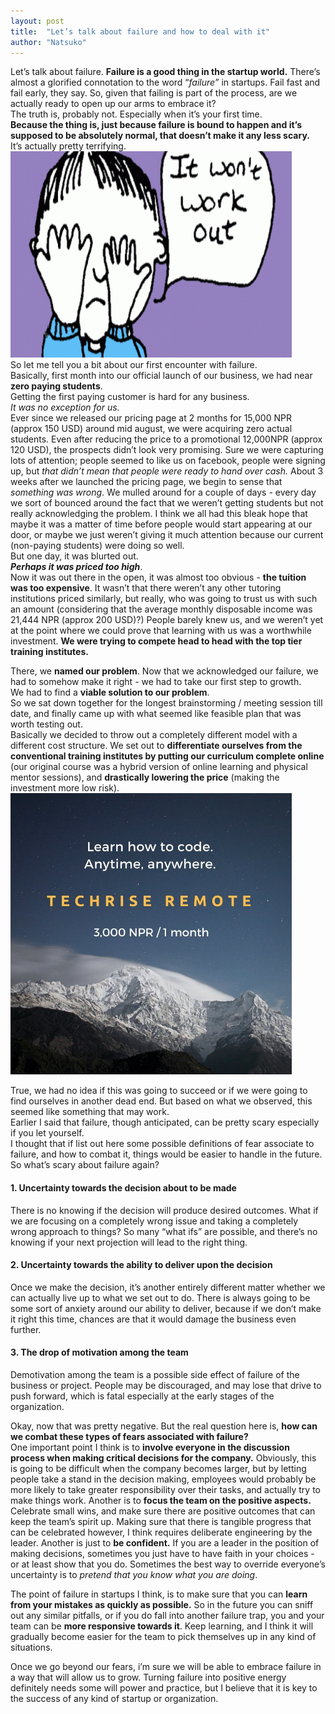 ```yaml
---
layout: post
title:  "Let’s talk about failure and how to deal with it"
author: "Natsuko"
---
```



Let’s talk about failure. **Failure is a good thing in the startup world.** There’s almost a glorified connotation to the word “*failure”* in startups. Fail fast and fail early, they say. 
So, given that failing is part of the process, are we actually ready to open up our arms to embrace it? <br>
The truth is, probably not. Especially when it’s your first time.<br>
**Because the thing is, just because failure is bound to happen and it’s supposed to be absolutely normal, that doesn’t make it any less scary. <br>**
It’s actually pretty terrifying. 
<br>
<img src="/assets/fail.gif" style="height:330px; width:450px;">
<br>
So let me tell you a bit about our first encounter with failure. 
<br>Basically, first month into our official launch of our business, we had near **zero paying students**.<br>
Getting the first paying customer is hard for any business.<br>
*It was no exception for us.*<br>
Ever since we released our pricing page at 2 months for 15,000 NPR (approx 150 USD) around mid august, we were acquiring zero actual students. Even after reducing the price to a promotional 12,000NPR (approx 120 USD), the prospects didn’t look very promising. Sure we were capturing lots of attention; people seemed to like us on facebook, people were signing up, but *that didn’t mean that people were ready to hand over cash.*
About 3 weeks after we launched the pricing page, we begin to sense that *something was wrong*. We mulled around for a couple of days - every day we sort of bounced around the fact that we weren’t getting students but not really acknowledging the problem. I think we all had this bleak hope that maybe it was a matter of time before people would start appearing at our door, or maybe we just weren’t giving it much attention because our current (non-paying students) were doing so well.  
But one day, it was blurted out. <br>
**<i>Perhaps it was priced too high</i>**.<br>
 Now it was out there in the open, it was almost too obvious - **the tuition was too expensive**. It wasn’t that there weren’t any other tutoring institutions priced similarly, but really, who was going to trust us with such an amount (considering that the average monthly disposable income was 21,444 NPR (approx 200 USD)?) People barely knew us, and we weren’t yet at the point where we could prove that learning with us was a worthwhile investment. **We were trying to compete head to head with the top tier training institutes.** 
<br>

There, we **named our problem**. Now that we acknowledged our failure, we had to somehow make it right  - we had to take our first step to growth. <br>
We had to find a **viable solution to our problem**.<br>
So we sat down together for the longest brainstorming / meeting session till date, and finally came up with what seemed like feasible plan that was worth testing out. <br>
Basically we decided to throw out a completely different model with a different cost structure. We set out to **differentiate ourselves from the conventional training institutes by putting our curriculum complete online** (our original course was a hybrid version of online learning and physical mentor sessions), and **drastically lowering the price** (making the investment more low risk). <br>
<img src="/assets/fail2.jpg" style="height:450px; width:450px;">

True, we had no idea if this was going to succeed or if we were going to find ourselves in another dead end. But based on what we observed, this seemed like something that may work. 
<br>
Earlier I said that failure, though anticipated, can be pretty scary especially if you let yourself. <br>
I thought that if list out here some possible definitions of fear associate to failure, and how to combat it, things would be easier to handle in the future.<br>
So what’s scary about failure again? <br>
<h4>1. Uncertainty towards the decision about to be made</h4>
There is no knowing if the decision will produce desired outcomes. What if we are focusing on a completely wrong issue and taking a completely wrong approach to things? So many “what ifs” are possible, and there’s no knowing if your next projection will lead to the right thing. <br>
<h4>2. Uncertainty towards the ability to  deliver upon the decision</h4>
Once we make the decision, it’s another entirely different matter whether we can actually live up to what we set out to do. There is always going to be some sort of anxiety around our ability to deliver, because if we don’t make it right this time, chances are that it would damage the business even further. <br>
<h4>3. The drop of motivation among the team</h4>
Demotivation among the team is a possible side effect of failure of the business or project. People may be discouraged, and may lose that drive to push forward, which is fatal especially at the early stages of the organization. 
<br>

Okay, now that was pretty negative. But the real question here is, **how can we combat these types of fears associated with failure?** <br>
One important point I think is to **involve everyone in the discussion process when making critical decisions for the company.** Obviously, this is going to be difficult when the company becomes larger, but by letting people take a stand in the decision making, employees would probably be more likely to take greater responsibility over their tasks, and actually try to make things work. Another is to **focus the team on the positive aspects.** Celebrate small wins, and make sure there are positive outcomes that can keep the team’s spirit up. Making sure that there is tangible progress that can be celebrated however, I think requires deliberate engineering by the leader. Another is just to **be confident.** If you are a leader in the position of making decisions, sometimes you just have to have faith in your choices - or at least show that you do. Sometimes the best way to override everyone’s uncertainty is to *pretend that you know what you are doing*. 
<br>

The point of failure in startups I think, is to make sure that you can **learn from your mistakes as quickly as possible.** So in the future you can sniff out any similar pitfalls, or if you do fall into another failure trap, you and your team can be **more responsive towards it**. Keep learning, and I think it will gradually become easier for the team to pick themselves up in any kind of situations. 
<br>

Once we go beyond our fears, i’m sure we will be able to embrace failure in a way that will allow us to grow. Turning failure into positive energy definitely needs some will power and practice, but I believe that it is key to the success of any kind of startup or organization. 





